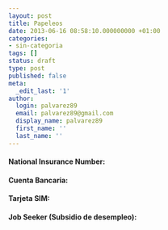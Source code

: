 ```yaml
---
layout: post
title: Papeleos
date: 2013-06-16 08:58:10.000000000 +01:00
categories:
- sin-categoria
tags: []
status: draft
type: post
published: false
meta:
  _edit_last: '1'
author:
  login: palvarez89
  email: palvarez89@gmail.com
  display_name: palvarez89
  first_name: ''
  last_name: ''
---
```

<h4><strong>National Insurance Number:</strong></h4>
<h4><strong>Cuenta Bancaria:</strong></h4>
<h4><strong>Tarjeta SIM:</strong></h4>
<h4><strong>Job Seeker (Subsidio de desempleo):</strong></h4>
